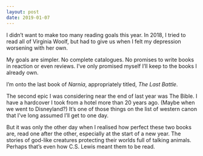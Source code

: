 ```yaml
---
layout: post
date: 2019-01-07
---
```


I didn’t want to make too many reading goals this year. In 2018, I tried to read all of Virginia Woolf, but had to give us when I felt my depression worsening with her own. 

My goals are simpler. No complete catalogues. No promises to write books in reaction or even reviews. I’ve only promised myself I’ll keep to the books I already own. 

I’m onto the last book of *Narnia*, appropriately titled, *The Last Battle*. 

The second epic I was considering near the end of last year was The Bible. I have a hardcover I took from a hotel more than 20 years ago. (Maybe when we went to Disneyland?) It’s one of those things on the list of western canon that I’ve long assumed I’ll get to one day. 

But it was only the other day when I realised how perfect these two books are, read one after the other, especially at the start of a new year. The stories of god-like creatures protecting their worlds full of talking animals. Perhaps that’s even how C.S. Lewis meant them to be read. 
